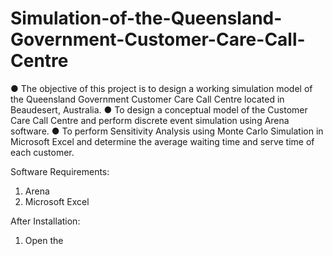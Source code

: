# Simulation-of-the-Queensland-Government-Customer-Care-Call-Centre

● The objective of this project is to design a working simulation model of the Queensland Government Customer Care Call Centre located in Beaudesert, Australia.
● To design a conceptual model of the Customer Care Call Centre and perform discrete event simulation using Arena software.
● To perform Sensitivity Analysis using Monte Carlo Simulation in Microsoft Excel and determine the average waiting time and serve time of each customer.

Software Requirements:
1) Arena 
2) Microsoft Excel

After Installation:
1) Open the 
